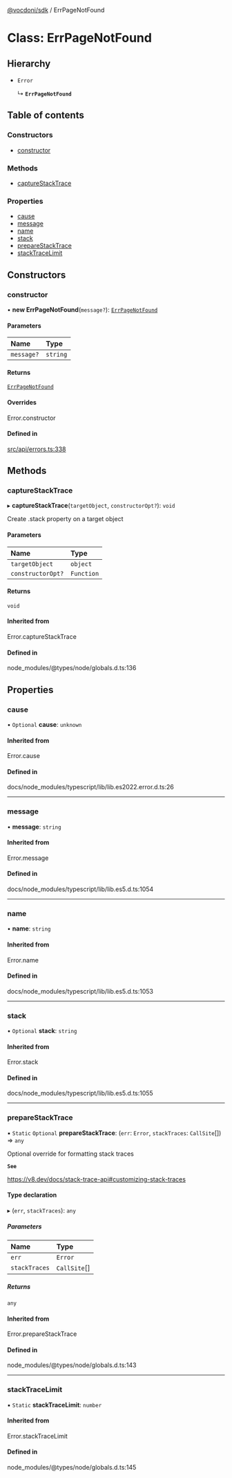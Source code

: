 [@vocdoni/sdk](/sdk) / ErrPageNotFound

# Class: ErrPageNotFound

## Hierarchy

- `Error`

  ↳ **`ErrPageNotFound`**

## Table of contents

### Constructors

- [constructor](ErrPageNotFound#constructor)

### Methods

- [captureStackTrace](ErrPageNotFound#capturestacktrace)

### Properties

- [cause](ErrPageNotFound#cause)
- [message](ErrPageNotFound#message)
- [name](ErrPageNotFound#name)
- [stack](ErrPageNotFound#stack)
- [prepareStackTrace](ErrPageNotFound#preparestacktrace)
- [stackTraceLimit](ErrPageNotFound#stacktracelimit)

## Constructors

### constructor

• **new ErrPageNotFound**(`message?`): [`ErrPageNotFound`](ErrPageNotFound)

#### Parameters

| Name | Type |
| :------ | :------ |
| `message?` | `string` |

#### Returns

[`ErrPageNotFound`](ErrPageNotFound)

#### Overrides

Error.constructor

#### Defined in

[src/api/errors.ts:338](https://github.com/vocdoni/vocdoni-sdk/blob/179c92b4cecfec787d968dc02b519f64ee15c5d3/src/api/errors.ts#L338)

## Methods

### captureStackTrace

▸ **captureStackTrace**(`targetObject`, `constructorOpt?`): `void`

Create .stack property on a target object

#### Parameters

| Name | Type |
| :------ | :------ |
| `targetObject` | `object` |
| `constructorOpt?` | `Function` |

#### Returns

`void`

#### Inherited from

Error.captureStackTrace

#### Defined in

node_modules/@types/node/globals.d.ts:136

## Properties

### cause

• `Optional` **cause**: `unknown`

#### Inherited from

Error.cause

#### Defined in

docs/node_modules/typescript/lib/lib.es2022.error.d.ts:26

___

### message

• **message**: `string`

#### Inherited from

Error.message

#### Defined in

docs/node_modules/typescript/lib/lib.es5.d.ts:1054

___

### name

• **name**: `string`

#### Inherited from

Error.name

#### Defined in

docs/node_modules/typescript/lib/lib.es5.d.ts:1053

___

### stack

• `Optional` **stack**: `string`

#### Inherited from

Error.stack

#### Defined in

docs/node_modules/typescript/lib/lib.es5.d.ts:1055

___

### prepareStackTrace

▪ `Static` `Optional` **prepareStackTrace**: (`err`: `Error`, `stackTraces`: `CallSite`[]) => `any`

Optional override for formatting stack traces

**`See`**

https://v8.dev/docs/stack-trace-api#customizing-stack-traces

#### Type declaration

▸ (`err`, `stackTraces`): `any`

##### Parameters

| Name | Type |
| :------ | :------ |
| `err` | `Error` |
| `stackTraces` | `CallSite`[] |

##### Returns

`any`

#### Inherited from

Error.prepareStackTrace

#### Defined in

node_modules/@types/node/globals.d.ts:143

___

### stackTraceLimit

▪ `Static` **stackTraceLimit**: `number`

#### Inherited from

Error.stackTraceLimit

#### Defined in

node_modules/@types/node/globals.d.ts:145
